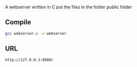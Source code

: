 A webserver written in C put the files in the folder public folder

## Compile
```bash
gcc webserver.c -o webserver
```

## URL
```bash
http://127.0.0.1:8080/
```